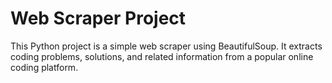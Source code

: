 # Web Scraper Project

This Python project is a simple web scraper using BeautifulSoup. It extracts coding problems, solutions, and related information from a popular online coding platform.
